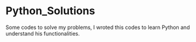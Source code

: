 # Python_Solutions
Some codes to solve my problems,
I wroted this codes to learn Python and understand his functionalities.
